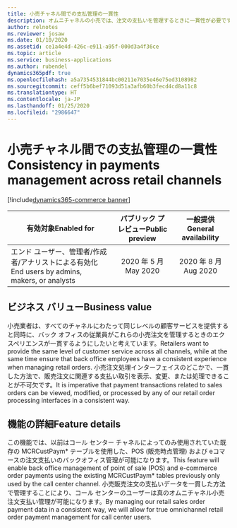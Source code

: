 ```yaml
---
title: 小売チャネル間での支払管理の一貫性
description: オムニチャネルの小売では、注文の支払いを管理するときに一貫性が必要です。 チャネル間での払戻の処理、支払いの変更、ポリシーの有効化では、一貫性が必要です。
author: relnotes
ms.reviewer: josaw
ms.date: 01/10/2020
ms.assetid: ce1a4e4d-426c-e911-a95f-000d3a4f36ce
ms.topic: article
ms.service: business-applications
ms.author: rubendel
dynamics365pdf: true
ms.openlocfilehash: a5a7354531844bc00211e7035e46e75ed3108982
ms.sourcegitcommit: ceff5b6bef71093d51a3afb60b3fecd4cd8a11c8
ms.translationtype: HT
ms.contentlocale: ja-JP
ms.lasthandoff: 01/25/2020
ms.locfileid: "2986647"
---
```

# <a name="consistency-in-payments-management-across-retail-channels"></a><span data-ttu-id="f02d8-104">小売チャネル間での支払管理の一貫性</span><span class="sxs-lookup"><span data-stu-id="f02d8-104">Consistency in payments management across retail channels</span></span>
[!include[dynamics365-commerce banner](../includes/dynamics365-commerce.md)]

| <span data-ttu-id="f02d8-105">有効対象</span><span class="sxs-lookup"><span data-stu-id="f02d8-105">Enabled for</span></span>    |  <span data-ttu-id="f02d8-106">パブリック プレビュー</span><span class="sxs-lookup"><span data-stu-id="f02d8-106">Public preview</span></span> | <span data-ttu-id="f02d8-107">一般提供</span><span class="sxs-lookup"><span data-stu-id="f02d8-107">General availability</span></span> | 
| ---------- | :----------: |:----------: |
|<span data-ttu-id="f02d8-108">エンド ユーザー、管理者/作成者/アナリストによる有効化</span><span class="sxs-lookup"><span data-stu-id="f02d8-108">End users by admins, makers, or analysts</span></span>|<span data-ttu-id="f02d8-109">2020 年 5 月</span><span class="sxs-lookup"><span data-stu-id="f02d8-109">May 2020</span></span>| <span data-ttu-id="f02d8-110">2020 年 8 月</span><span class="sxs-lookup"><span data-stu-id="f02d8-110">Aug 2020</span></span>|


## <a name="business-value"></a><span data-ttu-id="f02d8-111">ビジネス バリュー</span><span class="sxs-lookup"><span data-stu-id="f02d8-111">Business value</span></span>
<!-- bv start -->
<span data-ttu-id="f02d8-112">小売業者は、すべてのチャネルにわたって同じレベルの顧客サービスを提供すると同時に、バック オフィスの従業員がこれらの小売注文を管理するときのエクスペリエンスが一貫するようにしたいと考えています。</span><span class="sxs-lookup"><span data-stu-id="f02d8-112">Retailers want to provide the same level of customer service across all channels, while at the same time ensure that back office employees have a consistent experience when managing retail orders.</span></span> <span data-ttu-id="f02d8-113">小売注文処理インターフェイスのどこかで、一貫した方法で、販売注文に関連する支払い取引を表示、変更、または処理できることが不可欠です。</span><span class="sxs-lookup"><span data-stu-id="f02d8-113">It is imperative that payment transactions related to sales orders can be viewed, modified, or processed by any of our retail order processing interfaces in a consistent way.</span></span>
<!-- bv end -->



## <a name="feature-details"></a><span data-ttu-id="f02d8-114">機能の詳細</span><span class="sxs-lookup"><span data-stu-id="f02d8-114">Feature details</span></span>
<!--feature detail start -->
<span data-ttu-id="f02d8-115">この機能では、以前はコール センター チャネルによってのみ使用されていた既存の MCRCustPaym\* テーブルを使用した、POS (販売時点管理) および eコマースの注文支払いのバックオフィス管理が可能になります。</span><span class="sxs-lookup"><span data-stu-id="f02d8-115">This feature will enable back office management of point of sale (POS) and e-commerce order payments using the existing MCRCustPaym\* tables previously only used by the call center channel.</span></span> <span data-ttu-id="f02d8-116">小売販売注文の支払いデータを一貫した方法で管理することにより、コール センターのユーザーは真のオムニチャネル小売注文支払い管理が可能になります。</span><span class="sxs-lookup"><span data-stu-id="f02d8-116">By managing our retail sales order payment data in a consistent way, we will allow for true omnichannel retail order payment management for call center users.</span></span>
<!--feature detail end -->









